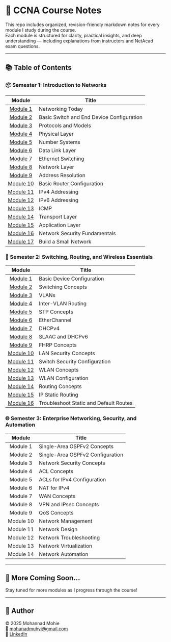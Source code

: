 # 📘 CCNA Course Notes

This repo includes organized, revision-friendly markdown notes for every module I study during the course.  
Each module is structured for clarity, practical insights, and deep understanding — including explanations from instructors and NetAcad exam questions.

---

## 📚 Table of Contents

### 📦 Semester 1: Introduction to Networks

| Module | Title |
|:------:|-------|
| [Module 1](./Semester%201/Module-1.md) | Networking Today |
| [Module 2](./Semester%201/Module-2.md) | Basic Switch and End Device Configuration |
| [Module 3](./Semester%201/Module-3.md) | Protocols and Models |
| [Module 4](./Semester%201/Module-4.md) | Physical Layer |
| [Module 5](./Semester%201/Module-5.md) | Number Systems |
| [Module 6](./Semester%201/Module-6.md) | Data Link Layer |
| [Module 7](./Semester%201/Module-7.md) | Ethernet Switching |
| [Module 8](./Semester%201/Module-8.md) | Network Layer |
| [Module 9](./Semester%201/Module-9.md) | Address Resolution |
| [Module 10](./Semester%201/Module-10.md) | Basic Router Configuration |
| [Module 11](./Semester%201/Module-11.md) | IPv4 Addressing |
| [Module 12](./Semester%201/Module-12.md) | IPv6 Addressing |
| [Module 13](./Semester%201/Module-13.md) | ICMP |
| [Module 14](./Semester%201/Module-14.md) | Transport Layer |
| [Module 15](./Semester%201/Module-15.md) | Application Layer |
| [Module 16](./Semester%201/Module-16.md) | Network Security Fundamentals |
| [Module 17](./Semester%201/Module-17.md) | Build a Small Network |


### 🔀 Semester 2: Switching, Routing, and Wireless Essentials

| Module | Title |
|:------:|-------|
| [Module 1](./Semester%202/Module-1.md) | Basic Device Configuration |
| [Module 2](./Semester%202/Module-2.md) | Switching Concepts |
| [Module 3](./Semester%202/Module-3.md) | VLANs |
| [Module 4](./Semester%202/Module-4.md) | Inter-VLAN Routing |
| [Module 5](./Semester%202/Module-5.md) | STP Concepts |
| [Module 6](./Semester%202/Module-6.md) | EtherChannel |
| [Module 7](./Semester%202/Module-7.md) | DHCPv4 |
| [Module 8](./Semester%202/Module-8.md) | SLAAC and DHCPv6 |
| [Module 9](./Semester%202/Module-9.md) | FHRP Concepts |
| [Module 10](./Semester%202/Module-10.md) | LAN Security Concepts |
| [Module 11](./Semester%202/Module-11.md) | Switch Security Configuration |
| [Module 12](./Semester%202/Module-12.md) | WLAN Concepts |
| [Module 13](./Semester%202/Module-13.md) | WLAN Configuration |
| [Module 14](./Semester%202/Module-14.md) | Routing Concepts |
| [Module 15](./Semester%202/Module-15.md) | IP Static Routing |
| [Module 16](./Semester%202/Module-16.md) | Troubleshoot Static and Default Routes |


### 🌐 Semester 3: Enterprise Networking, Security, and Automation

| Module | Title |
|:------:|-------|
| Module 1 | Single-Area OSPFv2 Concepts |
| Module 2 | Single-Area OSPFv2 Configuration |
| Module 3 | Network Security Concepts |
| Module 4 | ACL Concepts |
| Module 5 | ACLs for IPv4 Configuration |
| Module 6 | NAT for IPv4 |
| Module 7 | WAN Concepts |
| Module 8 | VPN and IPsec Concepts |
| Module 9 | QoS Concepts |
| Module 10 | Network Management |
| Module 11 | Network Design |
| Module 12 | Network Troubleshooting |
| Module 13 | Network Virtualization |
| Module 14 | Network Automation |


---


## 📌 More Coming Soon...
Stay tuned for more modules as I progress through the course!


---

## 👤 Author

© 2025 Mohannad Mohie  
📧 mohanadmuhyi@gmail.com  
🔗 [LinkedIn](https://www.linkedin.com/in/mohanadmuhyi)  

























